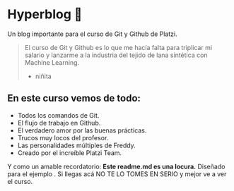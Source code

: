 # Hyperblog 🤖
Un blog importante para el curso de Git y Github de Platzi.
>El curso de Git y Github es lo que me hacía falta para triplicar mi salario y lanzarme a la industria del tejido de lana sintética con Machine Learning.   
>- niñita 

## En este curso vemos de todo: 

* Todos los comandos de Git.
* El flujo de trabajo en Github.
* El verdadero amor por las buenas prácticas. 
* Trucos muy locos del profesor.
* Las personalidades múltiples de Freddy. 
* Creado por el increíble Platzi Team.


Y como un amable recordatorio: **Este readme.md es una locura.** Diseñado para el ejemplo . Si llegas acá NO TE LO TOMES EN SERIO y mejor ve a ver el curso. 


